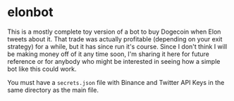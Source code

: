 # elonbot
This is a mostly complete toy version of a bot to buy Dogecoin when Elon tweets about it.  That trade was actually profitable (depending on your exit strategy) for a while, but it has since run it's course.  Since I don't think I will be making money off of it any time soon, I'm sharing it here for future reference or for anybody who might be interested in seeing how a simple bot like this could work.

You must have a `secrets.json` file with Binance and Twitter API Keys in the same directory as the main file.
